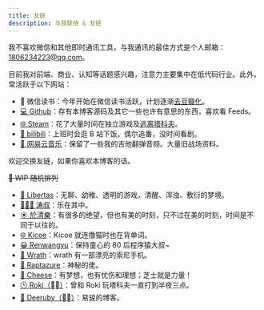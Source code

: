 ```yaml
---
title: 友链
description: 与我联络 & 友链
---
```


我不喜欢微信和其他即时通讯工具，与我通讯的最佳方式是个人邮箱：1806234223@qq.com。

目前我对前端、商业、认知等话题感兴趣，注意力主要集中在低代码行业。此外，常活跃于以下网站：

* 📕 微信读书：今年开始在微信读书活跃，计划逐渐[去豆瓣化](https://book.douban.com/mine?status=collect)。
* [💻 Github](https://github.com/Lionad-Morotar)：存有本博客源码及其它一些也许有意思的东西，喜欢看 Feeds。
* [🌐 Steam](https://steamcommunity.com/id/Lionad_Guirotar/)：花了大量时间在独立游戏及[逃离塔科夫](https://escapefromtarkov.com/)。
* [🍟 bilibili](https://space.bilibili.com/6626299)：上班时会逛 B 站下饭。偶尔追番，没时间看剧。
* [🎸 网易云音乐](https://music.163.com/#/user/home?id=64236446)：保留了一些我的吉他翻弹音频。大量旧战场资料。

欢迎交换友链，如果你喜欢本博客的话。

<del>🚧 WIP 随机排列</del>

* [🗽 Libertas](https://libertassss.github.io)：无聊、幼稚、透明的游戏，清醒、浑浊、敷衍的梦境。
* [🧔🏻‍♂️ 涛叔](https://tao.zz.ac)：乐在其中。
* [☀️ 於清樂](https://thiscute.world/)：有很多的绝望，但也有美的时刻，只不过在美的时刻，时间是不同于以往的。
* [🌐 Kicoe](https://www.kicoe.com/)：Kicoe 就连撸猫时也在背单词。
* [😀 Renwangyu](https://blog.renwangyu.com/)：保持童心的 80 后程序猿大叔~
* [📱 Wrath](https://wrath.cc)：wrath 有一部漂亮的索尼手机。
* [🎉 Raptazure](https://raptazure.github.io)：神秘的佬。
* [🌻 Cheese](https://blog.youmuwhisper.space/)：有梦想，也有忧伤和理想；芝士就是力量！
* [🕒 Roki（⛓‍💥）](https://blog.weekii.cn/)：曾和 Roki 玩塔科夫一直打到半夜三点。
* [🍺 Deeruby（⛓‍💥）](https://deeruby.com)：易骏的博客。

